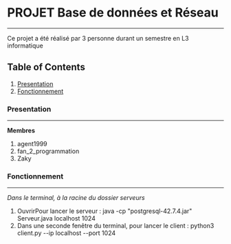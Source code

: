 # PROJET Base de données et Réseau
***
Ce projet a été réalisé par 3 personne durant un semestre en L3 informatique

## Table of Contents
1. [Presentation](#presentation)
2. [Fonctionnement](#fonctionnement)

### Presentation
***

**Membres**
1. agent1999
2. fan_2_programmation
3. Zaky

### Fonctionnement
***
*Dans le terminal, à la racine du dossier serveurs*
1. OuvrirPour lancer le serveur : java -cp "postgresql-42.7.4.jar" Serveur.java localhost 1024
2. Dans une seconde fenêtre du terminal, pour lancer le client : python3 client.py --ip localhost --port 1024
